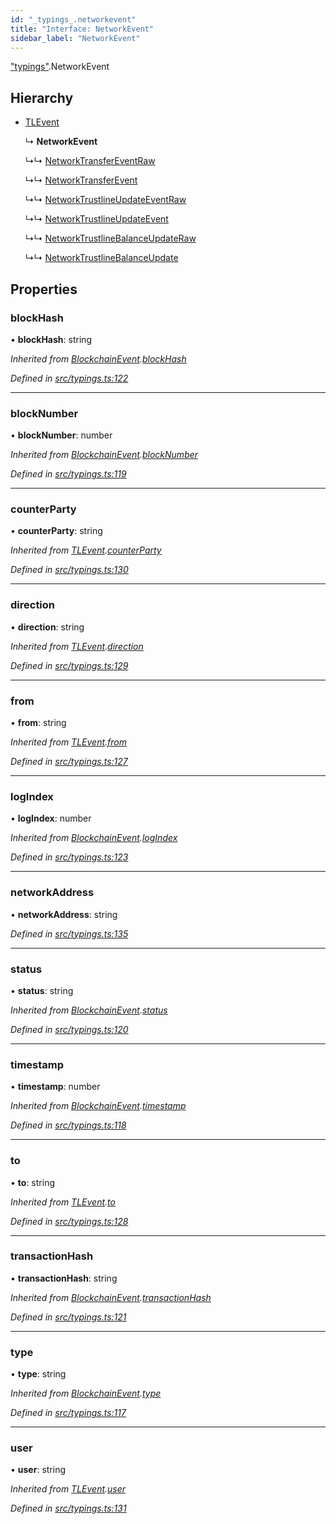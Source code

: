 ```yaml
---
id: "_typings_.networkevent"
title: "Interface: NetworkEvent"
sidebar_label: "NetworkEvent"
---
```


["typings"](../modules/_typings_.md).NetworkEvent

## Hierarchy

* [TLEvent](_typings_.tlevent.md)

  ↳ **NetworkEvent**

  ↳↳ [NetworkTransferEventRaw](_typings_.networktransfereventraw.md)

  ↳↳ [NetworkTransferEvent](_typings_.networktransferevent.md)

  ↳↳ [NetworkTrustlineUpdateEventRaw](_typings_.networktrustlineupdateeventraw.md)

  ↳↳ [NetworkTrustlineUpdateEvent](_typings_.networktrustlineupdateevent.md)

  ↳↳ [NetworkTrustlineBalanceUpdateRaw](_typings_.networktrustlinebalanceupdateraw.md)

  ↳↳ [NetworkTrustlineBalanceUpdate](_typings_.networktrustlinebalanceupdate.md)

## Properties

### blockHash

•  **blockHash**: string

*Inherited from [BlockchainEvent](_typings_.blockchainevent.md).[blockHash](_typings_.blockchainevent.md#blockhash)*

*Defined in [src/typings.ts:122](https://github.com/trustlines-protocol/clientlib/blob/8b30ce1/src/typings.ts#L122)*

___

### blockNumber

•  **blockNumber**: number

*Inherited from [BlockchainEvent](_typings_.blockchainevent.md).[blockNumber](_typings_.blockchainevent.md#blocknumber)*

*Defined in [src/typings.ts:119](https://github.com/trustlines-protocol/clientlib/blob/8b30ce1/src/typings.ts#L119)*

___

### counterParty

•  **counterParty**: string

*Inherited from [TLEvent](_typings_.tlevent.md).[counterParty](_typings_.tlevent.md#counterparty)*

*Defined in [src/typings.ts:130](https://github.com/trustlines-protocol/clientlib/blob/8b30ce1/src/typings.ts#L130)*

___

### direction

•  **direction**: string

*Inherited from [TLEvent](_typings_.tlevent.md).[direction](_typings_.tlevent.md#direction)*

*Defined in [src/typings.ts:129](https://github.com/trustlines-protocol/clientlib/blob/8b30ce1/src/typings.ts#L129)*

___

### from

•  **from**: string

*Inherited from [TLEvent](_typings_.tlevent.md).[from](_typings_.tlevent.md#from)*

*Defined in [src/typings.ts:127](https://github.com/trustlines-protocol/clientlib/blob/8b30ce1/src/typings.ts#L127)*

___

### logIndex

•  **logIndex**: number

*Inherited from [BlockchainEvent](_typings_.blockchainevent.md).[logIndex](_typings_.blockchainevent.md#logindex)*

*Defined in [src/typings.ts:123](https://github.com/trustlines-protocol/clientlib/blob/8b30ce1/src/typings.ts#L123)*

___

### networkAddress

•  **networkAddress**: string

*Defined in [src/typings.ts:135](https://github.com/trustlines-protocol/clientlib/blob/8b30ce1/src/typings.ts#L135)*

___

### status

•  **status**: string

*Inherited from [BlockchainEvent](_typings_.blockchainevent.md).[status](_typings_.blockchainevent.md#status)*

*Defined in [src/typings.ts:120](https://github.com/trustlines-protocol/clientlib/blob/8b30ce1/src/typings.ts#L120)*

___

### timestamp

•  **timestamp**: number

*Inherited from [BlockchainEvent](_typings_.blockchainevent.md).[timestamp](_typings_.blockchainevent.md#timestamp)*

*Defined in [src/typings.ts:118](https://github.com/trustlines-protocol/clientlib/blob/8b30ce1/src/typings.ts#L118)*

___

### to

•  **to**: string

*Inherited from [TLEvent](_typings_.tlevent.md).[to](_typings_.tlevent.md#to)*

*Defined in [src/typings.ts:128](https://github.com/trustlines-protocol/clientlib/blob/8b30ce1/src/typings.ts#L128)*

___

### transactionHash

•  **transactionHash**: string

*Inherited from [BlockchainEvent](_typings_.blockchainevent.md).[transactionHash](_typings_.blockchainevent.md#transactionhash)*

*Defined in [src/typings.ts:121](https://github.com/trustlines-protocol/clientlib/blob/8b30ce1/src/typings.ts#L121)*

___

### type

•  **type**: string

*Inherited from [BlockchainEvent](_typings_.blockchainevent.md).[type](_typings_.blockchainevent.md#type)*

*Defined in [src/typings.ts:117](https://github.com/trustlines-protocol/clientlib/blob/8b30ce1/src/typings.ts#L117)*

___

### user

•  **user**: string

*Inherited from [TLEvent](_typings_.tlevent.md).[user](_typings_.tlevent.md#user)*

*Defined in [src/typings.ts:131](https://github.com/trustlines-protocol/clientlib/blob/8b30ce1/src/typings.ts#L131)*
